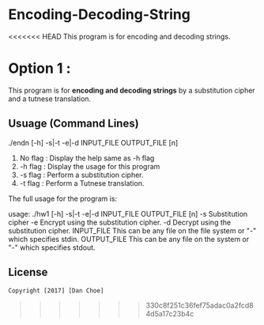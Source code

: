 # Encoding-Decoding-String

<<<<<<< HEAD
This program is for encoding and decoding strings.

Option 1 :
=======
This program is for **encoding and decoding strings** by a substitution cipher and a tutnese translation.

## Usuage (Command Lines)

./endn [-h] -s|-t -e|-d INPUT_FILE OUTPUT_FILE [n]

1. No flag : Display the help same as -h flag
2. -h flag : Display the usage for this program
3. -s flag : Perform a substitution cipher.
4. -t flag : Perform a Tutnese translation.

The full usage for the program is:

usage: ./hw1 [-h] -s|-t -e|-d INPUT_FILE OUTPUT_FILE [n]
    -s Substitution cipher
    -e Encrypt using the substitution cipher.
    -d Decrypt using the substitution cipher.
    INPUT_FILE This can be any file on the file system or "-" which specifies stdin.
    OUTPUT_FILE This can be any file on the system or "-" which specifies stdout. 

## License

    Copyright [2017] [Dan Choe]



>>>>>>> 330c8f251c36fef75adac0a2fcd84d5a17c23b4c
